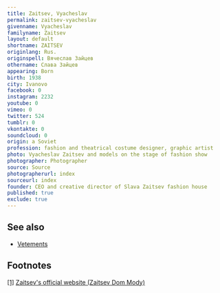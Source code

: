 ```yaml
---
title: Zaitsev, Vyacheslav
permalink: zaitsev-vyacheslav
givenname: Vyacheslav
familyname: Zaitsev
layout: default
shortname: ZAITSEV
originlang: Rus.
originspell: Вячеслав Зайцев
othername: Слава Зайцев
appearing: Born
birth: 1938
city: Ivanovo
facebook: 0
instagram: 2232
youtube: 0
vimeo: 0
twitter: 524
tumblr: 0
vkontakte: 0
soundcloud: 0
origin: a Soviet
profession: fashion and theatrical costume designer, graphic artist
photo: Vyacheslav Zaitsev and models on the stage of fashion show
photographer: Photographer
source: Source
photographerurl: index
sourceurl: index
founder: CEO and creative director of Slava Zaitsev fashion house
published: true
exclude: true
---
```


## See also

+ [Vetements](vetements)

## Footnotes

[[1]](#a1) <span id="f1"></span> [Zaitsev's official website (Zaitsev Dom Mody)](index)
